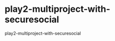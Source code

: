 play2-multiproject-with-securesocial
====================================

play2-multiproject-with-securesocial
